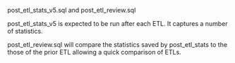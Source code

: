 post_etl_stats_v5.sql and post_etl_review.sql

post_etl_stats_v5 is expected to be run after each ETL.  It captures a number of statistics.

post_etl_review.sql will compare the statistics saved by post_etl_stats to the those of the prior ETL allowing a quick comparison of ETLs.